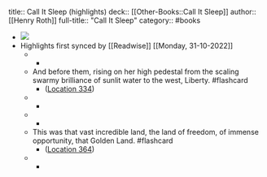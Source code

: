 title:: Call It Sleep (highlights)
deck:: [[Other-Books::Call It Sleep]]
author:: [[Henry Roth]]
full-title:: "Call It Sleep"
category:: #books

- ![](https://images-na.ssl-images-amazon.com/images/I/51593m8Q7pL._SL200_.jpg)
- Highlights first synced by [[Readwise]] [[Monday, 31-10-2022]]
	- -
	- And before them, rising on her high pedestal from the scaling swarmy brilliance of sunlit water to the west, Liberty. #flashcard
		- ([Location 334](https://readwise.io/to_kindle?action=open&asin=B00F8FXE8M&location=334))
	- -
	- -
	- This was that vast incredible land, the land of freedom, of immense opportunity, that Golden Land. #flashcard
		- ([Location 364](https://readwise.io/to_kindle?action=open&asin=B00F8FXE8M&location=364))
	- -